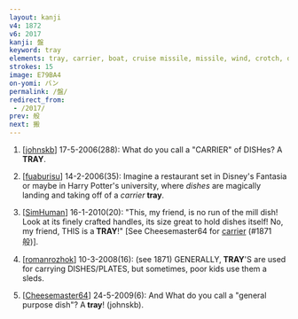 ```yaml
---
layout: kanji
v4: 1872
v6: 2017
kanji: 盤
keyword: tray
elements: tray, carrier, boat, cruise missile, missile, wind, crotch, dish
strokes: 15
image: E79BA4
on-yomi: バン
permalink: /盤/
redirect_from:
 - /2017/
prev: 般
next: 搬
---
```


1) [<a href="http://kanji.koohii.com/profile/johnskb">johnskb</a>] 17-5-2006(288): What do you call a &quot;CARRIER&quot; of DISHes? A<strong> TRAY</strong>.

2) [<a href="http://kanji.koohii.com/profile/fuaburisu">fuaburisu</a>] 14-2-2006(35): Imagine a restaurant set in Disney&#039;s Fantasia or maybe in Harry Potter&#039;s university, where <em>dishes</em> are magically landing and taking off of a <em>carrier</em><strong> tray</strong>.

3) [<a href="http://kanji.koohii.com/profile/SimHuman">SimHuman</a>] 16-1-2010(20): &quot;This, my friend, is no run of the mill dish! Look at its finely crafted handles, its size great to hold dishes itself! No, my friend, THIS is a<strong> TRAY</strong>!&quot; [See Cheesemaster64 for <a href="../v4/1871.html">carrier</a> (#1871 般)].

4) [<a href="http://kanji.koohii.com/profile/romanrozhok">romanrozhok</a>] 10-3-2008(16): (see 1871) GENERALLY,<strong> TRAY</strong>&#039;S are used for carrying DISHES/PLATES, but sometimes, poor kids use them a sleds.

5) [<a href="http://kanji.koohii.com/profile/Cheesemaster64">Cheesemaster64</a>] 24-5-2009(6): And What do you call a &quot;general purpose dish&quot;? A<strong> tray</strong>! (johnskb).

